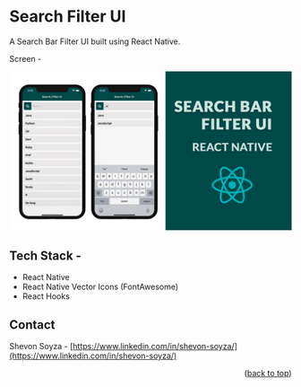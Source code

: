 # Search Filter UI

A Search Bar Filter UI built using React Native.

Screen -

<div>
<img src="https://github.com/shevon14/search-filter-react-native/blob/main/thumbnail.png" alt="screen1" width="800"/>
</div>

## Tech Stack -

* React Native
* React Native Vector Icons (FontAwesome)
* React Hooks

## Contact

Shevon Soyza - [https://www.linkedin.com/in/shevon-soyza/](https://www.linkedin.com/in/shevon-soyza/)


<p align="right">(<a href="#top">back to top</a>)</p>
